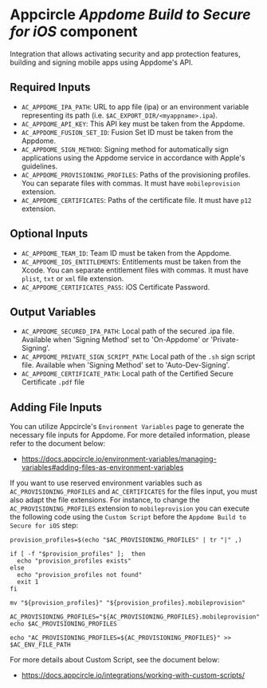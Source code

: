 # Appcircle _Appdome Build to Secure for iOS_ component

Integration that allows activating security and app protection features, building and signing mobile apps using Appdome's API.

## Required Inputs

- `AC_APPDOME_IPA_PATH`: URL to app file (ipa) or an environment variable representing its path (i.e. `$AC_EXPORT_DIR/<myappname>.ipa`).
- `AC_APPDOME_API_KEY`: This API key must be taken from the Appdome.
- `AC_APPDOME_FUSION_SET_ID`: Fusion Set ID must be taken from the Appdome.
- `AC_APPDOME_SIGN_METHOD`: Signing method for automatically sign applications using the Appdome service in accordance with Apple's guidelines.
- `AC_APPDOME_PROVISIONING_PROFILES`: Paths of the provisioning profiles. You can separate files with commas. It must have `mobileprovision` extension.
- `AC_APPDOME_CERTIFICATES`: Paths of the certificate file. It must have `p12` extension.

## Optional Inputs

- `AC_APPDOME_TEAM_ID`: Team ID must be taken from the Appdome.
- `AC_APPDOME_IOS_ENTITLEMENTS`: Entitlements must be taken from the Xcode. You can separate entitlement files with commas. It must have `plist`, `txt` or `xml` file extension.
- `AC_APPDOME_CERTIFICATES_PASS`: iOS Certificate Password.

## Output Variables

- `AC_APPDOME_SECURED_IPA_PATH`: Local path of the secured .ipa file. Available when 'Signing Method' set to 'On-Appdome' or 'Private-Signing'.
- `AC_APPDOME_PRIVATE_SIGN_SCRIPT_PATH`: Local path of the `.sh` sign script file. Available when 'Signing Method' set to 'Auto-Dev-Signing'.
- `AC_APPDOME_CERTIFICATE_PATH`: Local path of the Certified Secure Certificate `.pdf` file

## Adding File Inputs

You can utilize Appcircle's `Environment Variables` page to generate the necessary file inputs for Appdome. For more detailed information, please refer to the document below:
- https://docs.appcircle.io/environment-variables/managing-variables#adding-files-as-environment-variables

If you want to use reserved environment variables such as `AC_PROVISIONING_PROFILES` and `AC_CERTIFICATES` for the files input, you must also adapt the file extensions. For instance, to change the `AC_PROVISIONING_PROFILES` extension to `mobileprovision` you can execute the following code using the `Custom Script` before the `Appdome Build to Secure for iOS` step:
```
provision_profiles=$(echo "$AC_PROVISIONING_PROFILES" | tr "|" ,)

if [ -f "$provision_profiles" ];  then
  echo "provision_profiles exists"
else
  echo "provision_profiles not found"
  exit 1
fi

mv "${provision_profiles}" "${provision_profiles}.mobileprovision" 

AC_PROVISIONING_PROFILES="${AC_PROVISIONING_PROFILES}.mobileprovision"
echo $AC_PROVISIONING_PROFILES

echo "AC_PROVISIONING_PROFILES=${AC_PROVISIONING_PROFILES}" >> $AC_ENV_FILE_PATH
```

For more details about Custom Script, see the document below:
- https://docs.appcircle.io/integrations/working-with-custom-scripts/